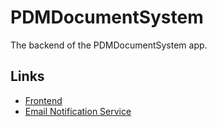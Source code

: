 # PDMDocumentSystem
The backend of the PDMDocumentSystem app.

## Links
- [Frontend](https://github.com/lostinmilkshake/PDMDocumentSystem.Frontend)
- [Email Notification Service](https://github.com/lostinmilkshake/PDMDocumentSystem.EmailNotificator)